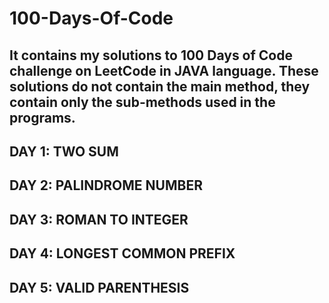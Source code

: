 # 100-Days-Of-Code
It contains my solutions to 100 Days of Code challenge on LeetCode in JAVA language.
These solutions do not contain the main method, they contain only the sub-methods used in the programs.
---------------------------------------------------------------------------------------------------------
DAY 1: TWO SUM
-----------------
DAY 2: PALINDROME NUMBER
--------------------------
DAY 3: ROMAN TO INTEGER
----------------------------
DAY 4: LONGEST COMMON PREFIX
---------------------------------
DAY 5: VALID PARENTHESIS
------------------------------
